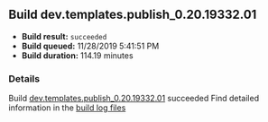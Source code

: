 ## Build dev.templates.publish_0.20.19332.01
- **Build result:** `succeeded`
- **Build queued:** 11/28/2019 5:41:51 PM
- **Build duration:** 114.19 minutes
### Details
Build [dev.templates.publish_0.20.19332.01](https://winappstudio.visualstudio.com/web/build.aspx?pcguid=a4ef43be-68ce-4195-a619-079b4d9834c2&builduri=vstfs%3a%2f%2f%2fBuild%2fBuild%2f32095) succeeded
Find detailed information in the [build log files]()

